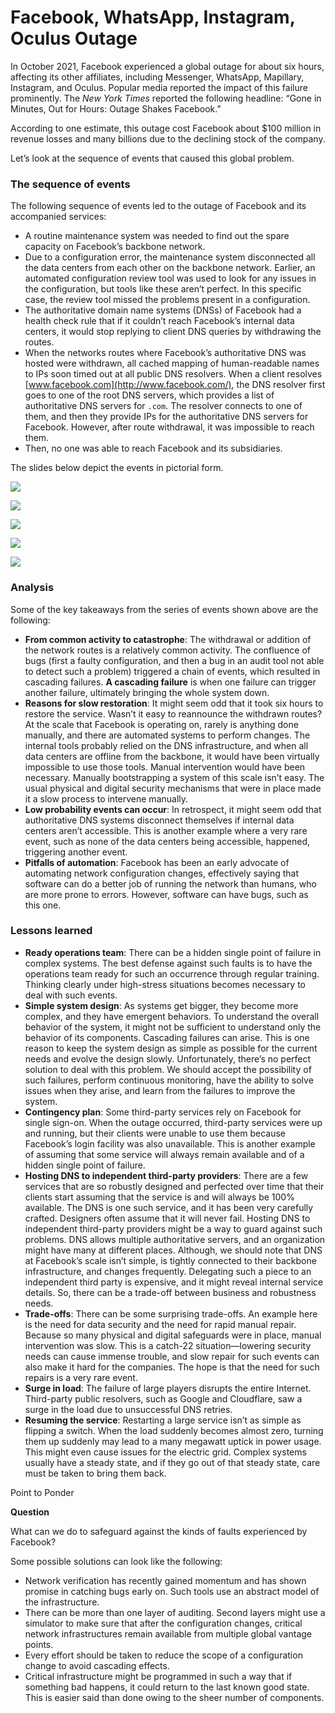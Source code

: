 # Facebook, WhatsApp, Instagram, Oculus Outage

In October 2021, Facebook experienced a global outage for about six hours, affecting its other affiliates, including Messenger, WhatsApp, Mapillary, Instagram, and Oculus. Popular media reported the impact of this failure prominently. The _New York Times_ reported the following headline: “Gone in Minutes, Out for Hours: Outage Shakes Facebook.”

According to one estimate, this outage cost Facebook about $100 million in revenue losses and many billions due to the declining stock of the company.

Let’s look at the sequence of events that caused this global problem.

### The sequence of events <a href="#the-sequence-of-events-0" id="the-sequence-of-events-0"></a>

The following sequence of events led to the outage of Facebook and its accompanied services:

* A routine maintenance system was needed to find out the spare capacity on Facebook’s backbone network.
* Due to a configuration error, the maintenance system disconnected all the data centers from each other on the backbone network. Earlier, an automated configuration review tool was used to look for any issues in the configuration, but tools like these aren’t perfect. In this specific case, the review tool missed the problems present in a configuration.
* The authoritative domain name systems (DNSs) of Facebook had a health check rule that if it couldn’t reach Facebook’s internal data centers, it would stop replying to client DNS queries by withdrawing the routes.
* When the networks routes where Facebook’s authoritative DNS was hosted were withdrawn, all cached mapping of human-readable names to IPs soon timed out at all public DNS resolvers. When a client resolves [www.facebook.com](http://www.facebook.com/), the DNS resolver first goes to one of the root DNS servers, which provides a list of authoritative DNS servers for `.com`. The resolver connects to one of them, and then they provide IPs for the authoritative DNS servers for Facebook. However, after route withdrawal, it was impossible to reach them.
* Then, no one was able to reach Facebook and its subsidiaries.

The slides below depict the events in pictorial form.

![](<https://kuweiguge.github.io/Grokking-Modern-System-Design-Interview-Gitbook/assets/Screenshot 2023-09-06 at 2.44.41 AM.png>)

![](<https://kuweiguge.github.io/Grokking-Modern-System-Design-Interview-Gitbook/assets/Screenshot 2023-09-06 at 2.44.53 AM.png>)

![](<https://kuweiguge.github.io/Grokking-Modern-System-Design-Interview-Gitbook/assets/Screenshot 2023-09-06 at 2.45.05 AM.png>)

![](<https://kuweiguge.github.io/Grokking-Modern-System-Design-Interview-Gitbook/assets/Screenshot 2023-09-06 at 2.45.15 AM.png>)

![](<https://kuweiguge.github.io/Grokking-Modern-System-Design-Interview-Gitbook/assets/Screenshot 2023-09-06 at 2.45.23 AM.png>)

### Analysis <a href="#analysis-0" id="analysis-0"></a>

Some of the key takeaways from the series of events shown above are the following:

* **From common activity to catastrophe**: The withdrawal or addition of the network routes is a relatively common activity. The confluence of bugs (first a faulty configuration, and then a bug in an audit tool not able to detect such a problem) triggered a chain of events, which resulted in cascading failures. **A cascading failure** is when one failure can trigger another failure, ultimately bringing the whole system down.
* **Reasons for slow restoration**: It might seem odd that it took six hours to restore the service. Wasn’t it easy to reannounce the withdrawn routes? At the scale that Facebook is operating on, rarely is anything done manually, and there are automated systems to perform changes. The internal tools probably relied on the DNS infrastructure, and when all data centers are offline from the backbone, it would have been virtually impossible to use those tools. Manual intervention would have been necessary. Manually bootstrapping a system of this scale isn’t easy. The usual physical and digital security mechanisms that were in place made it a slow process to intervene manually.
* **Low probability events can occur**: In retrospect, it might seem odd that authoritative DNS systems disconnect themselves if internal data centers aren’t accessible. This is another example where a very rare event, such as none of the data centers being accessible, happened, triggering another event.
* **Pitfalls of automation**: Facebook has been an early advocate of automating network configuration changes, effectively saying that software can do a better job of running the network than humans, who are more prone to errors. However, software can have bugs, such as this one.

### Lessons learned <a href="#lessons-learned-0" id="lessons-learned-0"></a>

* **Ready operations team**: There can be a hidden single point of failure in complex systems. The best defense against such faults is to have the operations team ready for such an occurrence through regular training. Thinking clearly under high-stress situations becomes necessary to deal with such events.
* **Simple system design**: As systems get bigger, they become more complex, and they have emergent behaviors. To understand the overall behavior of the system, it might not be sufficient to understand only the behavior of its components. Cascading failures can arise. This is one reason to keep the system design as simple as possible for the current needs and evolve the design slowly. Unfortunately, there’s no perfect solution to deal with this problem. We should accept the possibility of such failures, perform continuous monitoring, have the ability to solve issues when they arise, and learn from the failures to improve the system.
* **Contingency plan**: Some third-party services rely on Facebook for single sign-on. When the outage occurred, third-party services were up and running, but their clients were unable to use them because Facebook’s login facility was also unavailable. This is another example of assuming that some service will always remain available and of a hidden single point of failure.
* **Hosting DNS to independent third-party providers**: There are a few services that are so robustly designed and perfected over time that their clients start assuming that the service is and will always be 100% available. The DNS is one such service, and it has been very carefully crafted. Designers often assume that it will never fail. Hosting DNS to independent third-party providers might be a way to guard against such problems. DNS allows multiple authoritative servers, and an organization might have many at different places. Although, we should note that DNS at Facebook’s scale isn’t simple, is tightly connected to their backbone infrastructure, and changes frequently. Delegating such a piece to an independent third party is expensive, and it might reveal internal service details. So, there can be a trade-off between business and robustness needs.
* **Trade-offs**: There can be some surprising trade-offs. An example here is the need for data security and the need for rapid manual repair. Because so many physical and digital safeguards were in place, manual intervention was slow. This is a catch-22 situation—lowering security needs can cause immense trouble, and slow repair for such events can also make it hard for the companies. The hope is that the need for such repairs is a very rare event.
* **Surge in load**: The failure of large players disrupts the entire Internet. Third-party public resolvers, such as Google and Cloudflare, saw a surge in the load due to unsuccessful DNS retries.
* **Resuming the service**: Restarting a large service isn’t as simple as flipping a switch. When the load suddenly becomes almost zero, turning them up suddenly may lead to a many megawatt uptick in power usage. This might even cause issues for the electric grid. Complex systems usually have a steady state, and if they go out of that steady state, care must be taken to bring them back.

Point to Ponder

**Question**

What can we do to safeguard against the kinds of faults experienced by Facebook?

Some possible solutions can look like the following:

* Network verification has recently gained momentum and has shown promise in catching bugs early on. Such tools use an abstract model of the infrastructure.
* There can be more than one layer of auditing. Second layers might use a simulator to make sure that after the configuration changes, critical network infrastructures remain available from multiple global vantage points.
* Every effort should be taken to reduce the scope of a configuration change to avoid cascading effects.
* Critical infrastructure might be programmed in such a way that if something bad happens, it could return to the last known good state. This is easier said than done owing to the sheer number of components.
